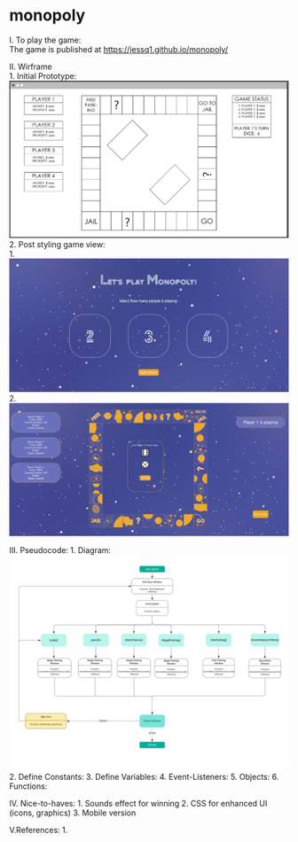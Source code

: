 # monopoly
I. To play the game:<br>
    The game is published at https://jessq1.github.io/monopoly/<br>

II. Wirframe<br>
    1. Initial Prototype:<img src="./asset/MONOPOLY-Wireframe.png" alt="Prototype" /><br>
    2. Post styling game view:<br>
       1. <img src="./asset/game-home-page.png" alt="home page" />
       2. <img src="./asset/game-page.png" alt="home page" />

III. Pseudocode:
    1. Diagram: <img src="./asset/function-diagram.svg" alt="diagram" />
    2. Define Constants: 
    3. Define Variables:
    4. Event-Listeners:
    5. Objects:
    6. Functions:

IV. Nice-to-haves:
    1. Sounds effect for winning
    2. CSS for enhanced UI (icons, graphics)
    3. Mobile version

V.References:
    1. 
